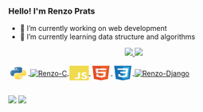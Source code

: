 ### Hello! I'm Renzo Prats
- 🔭 I’m currently working on web development
- 🌱 I’m currently learning data structure and algorithms 

<div align="center">
  <a href="https://github.com/RenzoPrats">
  <img height="180em" src="https://github-readme-stats.vercel.app/api?username=RenzoPrats&show_icons=true&theme=dark&include_all_commits=true&count_private=true"/>
  <img height="180em" src="https://github-readme-stats.vercel.app/api/top-langs/?username=RenzoPrats&layout=compact&langs_count=7&theme=dark"/>
</div>
  
<div style="display: inline_block"><br>
  <img align="center" alt="Renzo-Python" height="30" width="40" src="https://raw.githubusercontent.com/devicons/devicon/master/icons/python/python-original.svg">
  <img align="center" alt="Renzo-C" height="30" width="40" src="https://cdn.jsdelivr.net/gh/devicons/devicon/icons/c/c-original.svg">
  <img align="center" alt="Renzo-Js" height="30" width="40" src="https://raw.githubusercontent.com/devicons/devicon/master/icons/javascript/javascript-plain.svg">
  <img align="center" alt="Renzo-HTML" height="30" width="40" src="https://raw.githubusercontent.com/devicons/devicon/master/icons/html5/html5-original.svg">
  <img align="center" alt="Renzo-CSS" height="30" width="40" src="https://raw.githubusercontent.com/devicons/devicon/master/icons/css3/css3-original.svg">
  <img align="center" alt="Renzo-Django" height="30" width="40" src="https://cdn.jsdelivr.net/gh/devicons/devicon/icons/django/django-plain.svg">
</div>
  
  ##
  
  <div> 
  <a href = "mailto:renzo.prats321@gmail.com"><img src="https://img.shields.io/badge/-Gmail-%23333?style=for-the-badge&logo=gmail&logoColor=white" target="_blank"></a>
  <a href="https://www.linkedin.com/in/renzop/" target="_blank"><img src="https://img.shields.io/badge/-LinkedIn-%230077B5?style=for-the-badge&logo=linkedin&logoColor=white" target="_blank"></a> 
    
</div>

